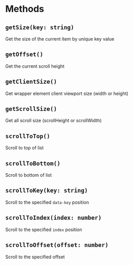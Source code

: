 # Methods

## `getSize(key: string)`

Get the size of the current item by unique key value

## `getOffset()`

Get the current scroll height

## `getClientSize()`

Get wrapper element client viewport size (width or height)

## `getScrollSize()`

Get all scroll size (scrollHeight or scrollWidth)

## `scrollToTop()`

Scroll to top of list

## `scrollToBottom()`

Scroll to bottom of list

## `scrollToKey(key: string)`

Scroll to the specified `data-key` position

## `scrollToIndex(index: number)`

Scroll to the specified `index` position

## `scrollToOffset(offset: number)`

Scroll to the specified offset
